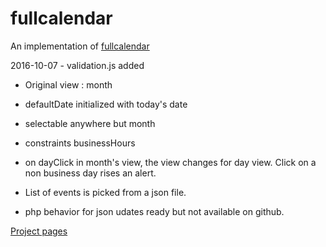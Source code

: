 # fullcalendar
An implementation of [fullcalendar](http://fullcalendar.io/)

2016-10-07 - validation.js added
- Original view : month
- defaultDate initialized with today's date
- selectable anywhere but month
- constraints businessHours
- on dayClick in month's view, the view changes for day view. Click on a non business day rises an alert.

- List of events is picked from a json file.
- php behavior for json udates ready but not available on github.

[Project pages](http://sconvert.github.io/fullcalendar)
